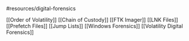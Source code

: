 #resources/digital-forensics 

[[Order of Volatility]]
[[Chain of Custody]]
[[FTK Imager]]
[[LNK Files]]
[[Prefetch Files]]
[[Jump Lists]]
[[Windows Forensics]]
[[Volatility Digital Forensics]]